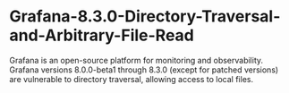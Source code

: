 # Grafana-8.3.0-Directory-Traversal-and-Arbitrary-File-Read
Grafana is an open-source platform for monitoring and observability. Grafana versions 8.0.0-beta1 through 8.3.0 (except for patched versions) are vulnerable to directory traversal, allowing access to local files.
